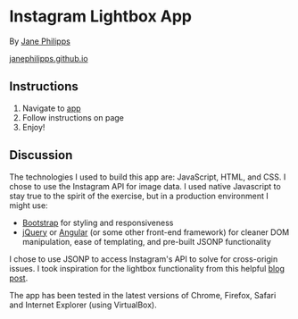 # Instagram Lightbox App

By [Jane Philipps](mailto:jane.philipps@gmail.com)

[janephilipps.github.io](http://janephilipps.github.io)

## Instructions

1. Navigate to [app](http://janephilipps.github.io/instagram_lightbox_app.html)
2. Follow instructions on page
3. Enjoy!

## Discussion

The technologies I used to build this app are: JavaScript, HTML, and CSS. I chose to use the Instagram API for image data. I used native Javascript to stay true to the spirit of the exercise, but in a production environment I might use:

- [Bootstrap](http://getbootstrap.com/) for styling and responsiveness
- [jQuery](https://jquery.com/) or [Angular](https://angularjs.org/) (or some other front-end framework) for cleaner DOM manipulation, ease of templating, and pre-built JSONP functionality

I chose to use JSONP to access Instagram's API to solve for cross-origin issues. I took inspiration for the lightbox functionality from this helpful [blog post](https://www.script-tutorials.com/how-to-create-a-lightbox-ultra-using-css-and-javascript/).

The app has been tested in the latest versions of Chrome, Firefox, Safari and Internet Explorer (using VirtualBox).